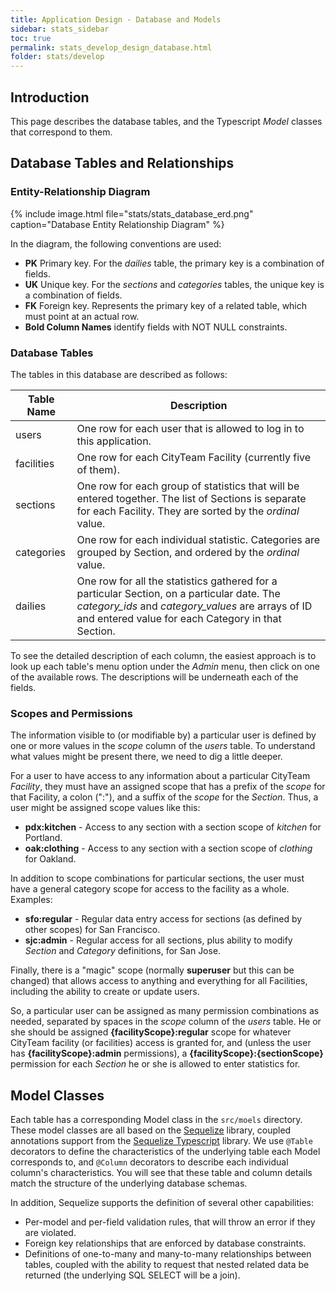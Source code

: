 ```yaml
---
title: Application Design - Database and Models
sidebar: stats_sidebar
toc: true
permalink: stats_develop_design_database.html
folder: stats/develop
---
```


## Introduction

This page describes the database tables, and the Typescript *Model* classes
that correspond to them.

## Database Tables and Relationships

### Entity-Relationship Diagram

{% include image.html file="stats/stats_database_erd.png" caption="Database Entity Relationship Diagram" %}

In the diagram, the following conventions are used:
* **PK** Primary key.  For the *dailies* table, the primary key is a combination of fields.
* **UK** Unique key.  For the *sections* and *categories* tables, the unique key is a combination of fields.
* **FK** Foreign key.  Represents the primary key of a related table, which must point at an actual row.
* **Bold Column Names** identify fields with NOT NULL constraints.

### Database Tables

The tables in this database are described as follows:

| Table Name | Description                                                                                                                                                                                             |
|------------|---------------------------------------------------------------------------------------------------------------------------------------------------------------------------------------------------------|
| users      | One row for each user that is allowed to log in to this application.                                                                                                                                    |
| facilities | One row for each CityTeam Facility (currently five of them).                                                                                                                                            |
| sections   | One row for each group of statistics that will be entered together.  The list of Sections is separate for each Facility.  They are sorted by the *ordinal* value.                                       |
| categories | One row for each individual statistic.  Categories are grouped by Section, and ordered by the *ordinal* value.                                                                                          |
| dailies    | One row for all the statistics gathered for a particular Section, on a particular date.  The *category_ids* and *category_values* are arrays of ID and entered value for each Category in that Section. |

To see the detailed description of each column, the easiest approach is to
look up each table's menu option under the *Admin* menu, then click on one
of the available rows.  The descriptions will be underneath each of the fields.

### Scopes and Permissions

The information visible to (or modifiable by) a particular user
is defined by one or more values in the *scope* column of the *users* table.
To understand what values might be present there, we need to dig a little
deeper.

For a user to have access to any information about a particular CityTeam
*Facility*, they must have an assigned scope that has a prefix of the *scope*
for that Facility, a colon (":"), and a suffix of the *scope* for the
*Section*.  Thus, a user might be assigned scope values like this:
* **pdx:kitchen** - Access to any section with a section scope of *kitchen* for Portland.
* **oak:clothing** - Access to any section with a section scope of *clothing* for Oakland.

In addition to scope combinations for particular sections, the user must
have a general category scope for access to the facility as a whole.  Examples:
* **sfo:regular** - Regular data entry access for sections (as defined by other scopes) for San Francisco.
* **sjc:admin** - Regular access for all sections, plus ability to modify *Section* and *Category* definitions, for San Jose.

Finally, there is a "magic" scope (normally **superuser** but this can be
changed) that allows access to anything and everything for all Facilities,
including the ability to create or update users.

So, a particular user can be assigned as many permission combinations as
needed, separated by spaces in the *scope* column of the *users* table.
He or she should be assigned **{facilityScope}:regular** scope for whatever
CityTeam facility (or facilities) access is granted for, and (unless the user
has **{facilityScope}:admin** permissions), a **{facilityScope}:{sectionScope}**
permission for each *Section* he or she is allowed to enter statistics for.

## Model Classes

Each table has a corresponding Model class in the `src/moels` directory.  These
model classes are all based on the [Sequelize](http://sequelize.org) library,
coupled annotations support from the
[Sequelize Typescript](https://github.com/sequelize/sequelize-typescript#readme)
library.  We use `@Table` decorators to define the characteristics of the
underlying table each Model corresponds to, and `@Column` decorators to
describe each individual column's characteristics.  You will see that these
table and column details match the structure of the underlying database schemas.

In addition, Sequelize supports the definition of several other capabilities:
* Per-model and per-field validation rules, that will throw an error
  if they are violated.
* Foreign key relationships that are enforced by database constraints.
* Definitions of one-to-many and many-to-many relationships between
  tables, coupled with the ability to request that nested related
  data be returned (the underlying SQL SELECT will be a join).

